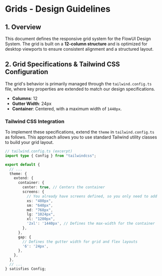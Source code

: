 # Grids - Design Guidelines

## 1. Overview

This document defines the responsive grid system for the FlowUI Design System. The grid is built on a **12-column structure** and is optimized for desktop viewports to ensure consistent alignment and a structured layout.

## 2. Grid Specifications & Tailwind CSS Configuration

The grid's behavior is primarily managed through the `tailwind.config.ts` file, where key properties are extended to match our design specifications.

- **Columns**: 12
- **Gutter Width**: 24px
- **Container**: Centered, with a maximum width of `1440px`.

### Tailwind CSS Integration

To implement these specifications, extend the `theme` in `tailwind.config.ts` as follows. This approach allows you to use standard Tailwind utility classes to build your grid layout.

```typescript
// tailwind.config.ts (excerpt)
import type { Config } from "tailwindcss";

export default {
  // ...
  theme: {
    extend: {
      container: {
        center: true, // Centers the container
        screens: {
          // You already have screens defined, so you only need to add '2xl' if it's new
          xs: "480px",
          sm: "640px",
          md: "768px",
          lg: "1024px",
          xl: "1280px",
          '2xl': '1440px', // Defines the max-width for the container
        },
      },
      gap: {
        // Defines the gutter width for grid and flex layouts
        '6': '24px',
      },
    },
  },
  // ...
} satisfies Config;